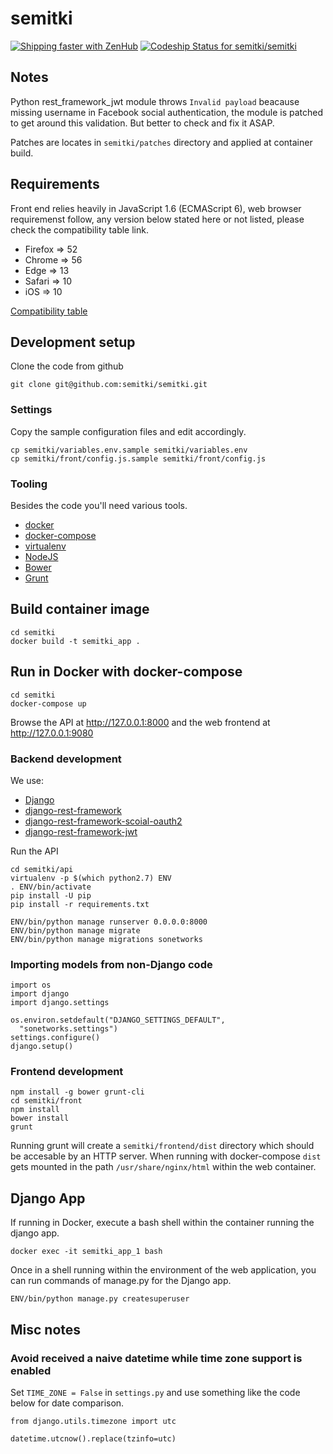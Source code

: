 # semitki


[![Shipping faster with ZenHub](https://raw.githubusercontent.com/ZenHubIO/support/master/zenhub-badge.png)](https://www.zenhub.com)
[![Codeship Status for semitki/semitki](https://app.codeship.com/projects/2b89f950-cac9-0134-a140-7e371e5d68a3/status?branch=master)](https://app.codeship.com/projects/199702)


## Notes

Python rest_framework_jwt module throws `Invalid payload` beacause
missing username in Facebook social authentication, the module is
patched to get around this validation. But better to check and fix it
ASAP.

Patches are locates in `semitki/patches` directory and applied at
container build.


## Requirements

Front end relies heavily in JavaScript 1.6 (ECMAScript 6), web browser
requiremenst follow, any version below stated here or not listed, please
check the compatibility table link.

* Firefox => 52
* Chrome => 56
* Edge => 13
* Safari => 10
* iOS => 10

[Compatibility table](http://kangax.github.io/compat-table/es6/)


## Development setup

Clone the code from github


    git clone git@github.com:semitki/semitki.git


### Settings

Copy the sample configuration files and edit accordingly.


    cp semitki/variables.env.sample semitki/variables.env
    cp semitki/front/config.js.sample semitki/front/config.js


### Tooling

Besides the code you'll need various tools.


  * [docker](https://www.docker.com/products/docker)
  * [docker-compose](https://docs.docker.com/compose/)
  * [virtualenv](https://virtualenv.pypa.io/en/stable/)
  * [NodeJS](https://nodejs.org/en/)
  * [Bower](https://bower.io/)
  * [Grunt](http://gruntjs.com/)


## Build container image


    cd semitki
    docker build -t semitki_app .


## Run in Docker with docker-compose


    cd semitki
    docker-compose up


Browse the API at http://127.0.0.1:8000 and the web frontend at
http://127.0.0.1:9080


### Backend development

We use:

* [Django](https://www.djangoproject.com/)
* [django-rest-framework](http://www.django-rest-framework.org/)
* [django-rest-framework-scoial-oauth2](https://github.com/PhilipGarnero/django-rest-framework-social-oauth2)
* [django-rest-framework-jwt](http://getblimp.github.io/django-rest-framework-jwt/)


Run the API


    cd semitki/api
    virtualenv -p $(which python2.7) ENV
    . ENV/bin/activate
    pip install -U pip
    pip install -r requirements.txt

    ENV/bin/python manage runserver 0.0.0.0:8000
    ENV/bin/python manage migrate
    ENV/bin/python manage migrations sonetworks


### Importing models from non-Django code


    import os
    import django
    import django.settings

    os.environ.setdefault("DJANGO_SETTINGS_DEFAULT",
      "sonetworks.settings")
    settings.configure()
    django.setup()




### Frontend development


    npm install -g bower grunt-cli
    cd semitki/front
    npm install
    bower install
    grunt


Running grunt will create a `semitki/frontend/dist` directory which
should be accesable by an HTTP server. When running with docker-compose
`dist` gets mounted in the path `/usr/share/nginx/html` within the web
container.


## Django App


If running in Docker, execute a bash shell within the container running
the django app.


    docker exec -it semitki_app_1 bash


Once in a shell running within the environment of the web application,
you can run commands of manage.py for the Django app.



    ENV/bin/python manage.py createsuperuser


## Misc notes


### Avoid received a naive datetime while time zone support is enabled

Set `TIME_ZONE = False` in `settings.py` and use something like the code
below for date comparison.


    from django.utils.timezone import utc

    datetime.utcnow().replace(tzinfo=utc)



